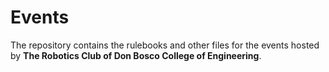 # Events
The repository contains the rulebooks and other files for the events hosted by **The Robotics Club of Don Bosco College of Engineering**.
